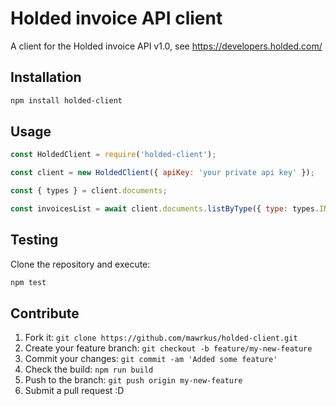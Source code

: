 # Holded invoice API client

A client for the Holded invoice API v1.0, see https://developers.holded.com/

## Installation

```bash
npm install holded-client
```

## Usage

```js
const HoldedClient = require('holded-client');

const client = new HoldedClient({ apiKey: 'your private api key' });

const { types } = client.documents;

const invoicesList = await client.documents.listByType({ type: types.INVOICE });
```

## Testing

Clone the repository and execute:

```bash
npm test
```

## Contribute

1. Fork it: `git clone https://github.com/mawrkus/holded-client.git`
2. Create your feature branch: `git checkout -b feature/my-new-feature`
3. Commit your changes: `git commit -am 'Added some feature'`
4. Check the build: `npm run build`
5. Push to the branch: `git push origin my-new-feature`
6. Submit a pull request :D

